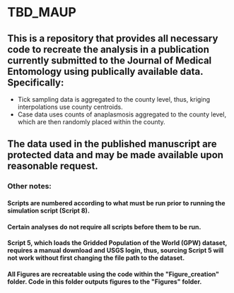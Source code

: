 # TBD_MAUP

## This is a repository that provides all necessary code to recreate the analysis in a publication currently submitted to the Journal of Medical Entomology using publically available data. Specifically:

- Tick sampling data is aggregated to the county level, thus, kriging interpolations use county centroids.
- Case data uses counts of anaplasmosis aggregated to the county level, which are then randomly placed within the county.

## The data used in the published manuscript are protected data and may be made available upon reasonable request.

### Other notes:

#### Scripts are numbered according to what must be run prior to running the simulation script (Script 8).

#### Certain analyses do not require all scripts before them to be run.

#### Script 5, which loads the Gridded Population of the World (GPW) dataset, requires a manual download and USGS login, thus, sourcing Script 5 will not work without first changing the file path to the dataset.

#### All Figures are recreatable using the code within the "Figure_creation" folder. Code in this folder outputs figures to the "Figures" folder.

